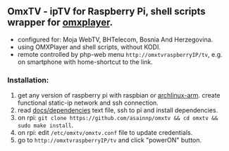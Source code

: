 
## OmxTV - ipTV for Raspberry Pi, shell scripts wrapper for [omxplayer](https://github.com/popcornmix/omxplayer).

* configured for: Moja WebTV, BHTelecom, Bosnia And Herzegovina.
* using OMXPlayer and shell scripts, without KODI.
* remote controlled by php-web menu `http://omxtvraspberryIP/tv`, e.g. on smartphone with home-shortcut to the link.

### Installation:

1. get any version of raspberry pi with raspbian or [archlinux-arm](https://archlinuxarm.org/platforms/armv7/broadcom/raspberry-pi-2). create functional static-ip network and ssh connection.
2. read [docs/dependencies](docs/dependencies) text file, ssh to pi and install dependencies.
3. on rpi: `git clone https://github.com/asainnp/omxtv && cd omxtv && sudo make install`.
4. on rpi: edit `/etc/omxtv/omxtv.conf` file to update credentials.
5. go to `http://omxtvraspberryIP/tv` and click "powerON" button.
